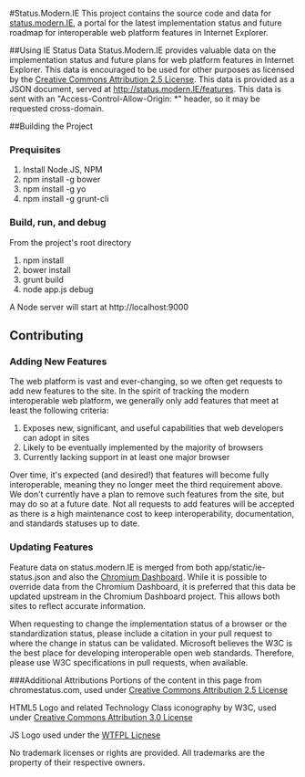 #Status.Modern.IE
This project contains the source code and data for [status.modern.IE](http://status.modern.IE), a portal for the latest implementation status and future roadmap for interoperable web platform features in Internet Explorer. 

##Using IE Status Data
Status.Modern.IE provides valuable data on the implementation status and future plans for web platform features in Internet Explorer. This data is encouraged to be used for other purposes as licensed by the [Creative Commons Attribution 2.5 License](http://creativecommons.org/licenses/by/2.5/legalcode). This data is provided as a JSON document, served at http://status.modern.IE/features. This data is sent with an "Access-Control-Allow-Origin: *" header, so it may be requested cross-domain.

##Building the Project
### Prequisites
1. Install Node.JS, NPM
2. npm install -g bower
3. npm install -g yo
4. npm install -g grunt-cli

### Build, run, and debug
From the project's root directory

1. npm install
2. bower install
3. grunt build
4. node app.js debug

A Node server will start at http://localhost:9000

## Contributing
### Adding New Features
The web platform is vast and ever-changing, so we often get requests to add new features to the site. In the spirit of tracking the modern interoperable web platform, we generally only add features that meet at least the following criteria:
1.	Exposes new, significant, and useful capabilities that web developers can adopt in sites
2.	Likely to be eventually implemented by the majority of browsers 
3.	Currently lacking support in at least one major browser

Over time, it's expected (and desired!) that features will become fully interoperable, meaning they no longer meet the third requirement above. We don't currently have a plan to remove such features from the site, but may do so at a future date. Not all requests to add features will be accepted as there is a high maintenance cost to keep interoperability, documentation, and standards statuses up to date.  

### Updating Features
Feature data on status.modern.IE is merged from both app/static/ie-status.json and also the [Chromium Dashboard](https://github.com/GoogleChrome/chromium-dashboard). While it is possible to override data from the Chromium Dashboard, it is preferred that this data be updated upstream in the Chromium Dashboard project. This allows both sites to reflect accurate information.

When requesting to change the implementation status of a browser or the standardization status, please include a citation in your pull request to where the change in status can be validated. Microsoft believes the W3C is the best place for developing interoperable open web standards. Therefore, please use W3C specifications in pull requests, when available.

###Additional Attributions
Portions of the content in this page from chromestatus.com, used under [Creative Commons Attribution 2.5 License](http://creativecommons.org/licenses/by/2.5/legalcode)

HTML5 Logo and related Technology Class iconography by W3C, used under [Creative Commons Attribution 3.0 License](http://creativecommons.org/licenses/by/3.0/legalcode)

JS Logo used under the [WTFPL Licnese](https://github.com/voodootikigod/logo.js/blob/master/LICENSE)

No trademark licenses or rights are provided. All trademarks are the property of their respective owners.
